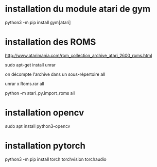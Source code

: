 # installation du module atari de gym

python3 -m pip install gym[atari]

# installation des ROMS

http://www.atarimania.com/rom_collection_archive_atari_2600_roms.html

sudo apt-get install unrar

on décompte l'archive dans un sous-répertoire all

unrar x Roms.rar all

python -m atari_py.import_roms all

# installation opencv

sudo apt install python3-opencv

# installation pytorch

python3 -m pip install torch torchvision torchaudio



